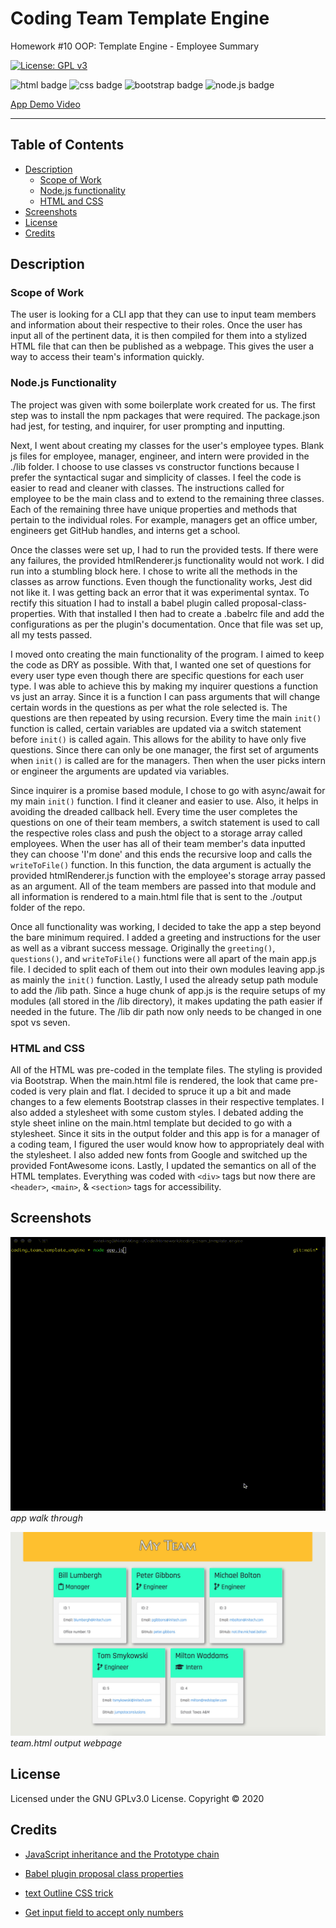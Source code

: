 # Coding Team Template Engine
Homework #10 OOP: Template Engine - Employee Summary

[![License: GPL v3](https://img.shields.io/badge/License-GPLv3-blue.svg)](https://github.com/natemking/coding_team_template_engine/blob/main/LICENSE)

![html badge](https://img.shields.io/badge/html5%20-%23E34F26.svg?&style=for-the-badge&logo=html5&logoColor=white)
![css badge](https://img.shields.io/badge/css3%20-%231572B6.svg?&style=for-the-badge&logo=css3&logoColor=white)
![bootstrap badge](https://img.shields.io/badge/bootstrap%20-%23563D7C.svg?&style=for-the-badge&logo=bootstrap&logoColor=white)
![node.js badge](https://img.shields.io/badge/node.js%20-%2343853D.svg?&style=for-the-badge&logo=node.js&logoColor=white)

[App Demo Video](https://youtu.be/Gpe6iBm-T_4)

---

## Table of Contents
 * [Description](#description)
    + [Scope of Work](#scope-of-work)
    + [Node.js functionality](#nodejs-functionality)
    + [HTML and CSS](#html-and-css)
  * [Screenshots](#screenshots)
  * [License](#license)
  * [Credits](#credits)

## Description

### Scope of Work
The user is looking for a CLI app that they can use to input team members and information about their respective to their roles. Once the user has input all of the pertinent data, it is then compiled for them into a stylized HTML file that can then be published as a webpage. This gives the user a way to access their team's information quickly. 

### Node.js Functionality
The project was given with some boilerplate work created for us. The first step was to install the npm packages that were required. The package.json had jest, for testing, and inquirer, for user prompting and inputting.

Next, I went about creating my classes for the user's employee types. Blank js files for employee, manager, engineer, and intern were provided in the ./lib folder. I choose to use classes vs constructor functions because I prefer the syntactical sugar and simplicity of classes. I feel the code is easier to read and cleaner with classes. The instructions called for employee to be the main class and to extend to the remaining three classes. Each of the remaining three have unique properties and methods that pertain to the individual roles. For example, managers get an office umber, engineers get GitHub handles, and interns get a school. 

Once the classes were set up, I had to run the provided tests. If there were any failures, the provided htmlRenderer.js functionality would not work. I did run into a stumbling block here. I  chose to write all the methods in the classes as arrow functions. Even though the functionality works, Jest did not like it. I was getting back an error that it was experimental syntax. To rectify this situation I had to install a babel plugin called proposal-class-properties. With that installed I then had to create a .babelrc file and add the configurations as per the plugin's documentation. Once that file was set up, all my tests passed. 

I moved onto creating the main functionality of the program. I aimed to keep the code as DRY as possible. With that, I wanted one set of questions for every user type even though there are specific questions for each user type. I was able to achieve this by making my inquirer questions a function vs just an array. Since it is a function I can pass arguments that will change certain words in the questions as per what the role selected is. The questions are then repeated by using recursion. Every time the main `init()` function is called, certain variables are updated via a switch statement before `init()` is called again. This allows for the ability to have only five questions. Since there can only be one manager, the first set of arguments when `init()` is called are for the managers. Then when the user picks intern or engineer the arguments are updated via variables. 

Since inquirer is a promise based module, I chose to go with async/await for my main `init()` function. I find it cleaner and easier to use. Also, it helps in avoiding the dreaded callback hell. Every time the user completes the questions on one of their team members, a switch statement is used to call the respective roles class and push the object to a storage array called employees. When the user has all of their team member's data inputted they can choose 'I'm done' and this ends the recursive loop and calls the `writeToFile()` function. In this function, the data argument is actually the provided htmlRenderer.js function with the employee's storage array passed as an argument. All of the team members are passed into that module and all information is rendered to a main.html file that is sent to the ./output folder of the repo. 

Once all functionality was working, I decided to take the app a step beyond the bare minimum required. I added a greeting and instructions for the user as well as a vibrant success message. Originally the `greeting()`, `questions()`, and `writeToFile()` functions were all apart of the main app.js file. I decided to split each of them out into their own modules leaving app.js as mainly the `init()` function. Lastly, I used the already setup path module to add the /lib path. Since a huge chunk of app.js is the require setups of my modules (all stored in the /lib directory), it makes updating the path easier if needed in the future. The /lib dir path now only needs to be changed in one spot vs seven.

### HTML and CSS
All of the HTML was pre-coded in the template files. The styling is provided via Bootstrap. When the main.html file is rendered, the look that came pre-coded is very plain and flat. I decided to spruce it up a bit and made changes to a few elements Bootstrap classes in their respective templates. I also added a stylesheet with some custom styles. I debated adding the style sheet inline on the main.html template but decided to go with a stylesheet. Since it sits in the output folder and this app is for a manager of a coding team, I figured the user would know how to appropriately deal with the stylesheet. I also added new fonts from Google and switched up the provided FontAwesome icons. Lastly, I updated the semantics on all of the HTML templates. Everything was coded with `<div>` tags but now there are `<header>`, `<main>`, & `<section>` tags for accessibility.

## Screenshots

![app walkt hrough](assets/images/screenshots/coding_team_template_engine.gif?raw=true)
<br>
_app walk through_
<br>

![team.html output](assets/images/screenshots/coding_team_template_engine_team_html.jpg?raw=true)
<br>
_team.html output webpage_
<br>


## License
Licensed under the GNU GPLv3.0 License. Copyright © 2020

## Credits

* [JavaScript inheritance and the Prototype chain](https://ui.dev/javascript-inheritance-and-the-prototype-chain/)

* [Babel plugin proposal class properties](https://babeljs.io/docs/en/babel-plugin-proposal-class-properties)

* [text Outline CSS trick](https://stackoverflow.com/questions/57464935/font-outline-using-only-css)

* [Get input field to accept only numbers](https://stackoverflow.com/questions/19508183/how-to-force-input-to-only-allow-alpha-letters)


